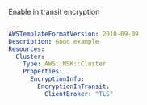 
Enable in transit encryption

```yaml
---
AWSTemplateFormatVersion: 2010-09-09
Description: Good example
Resources:
  Cluster:
    Type: AWS::MSK::Cluster
    Properties:
      EncryptionInfo:
        EncryptionInTransit:
          ClientBroker: "TLS"
```
